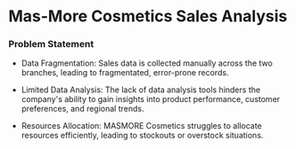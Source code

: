 # Mas-More Cosmetics Sales Analysis

### Problem Statement
- Data Fragmentation: Sales data is collected manually across the two branches, leading to fragmentated, error-prone records.

- Limited Data Analysis: The lack of data analysis tools hinders the company's ability to gain insights into product performance, customer preferences, and regional trends.

- Resources Allocation: MASMORE Cosmetics struggles to allocate resources efficiently, leading to stockouts or overstock situations.